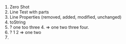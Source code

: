 1. Zero Shot
2. Line Test with parts
3. Line Properties (removed, added, modified, unchanged)
4. toString
4. ? one too three 4. => one two three four.
5. ? 1 2 => one two
6. 